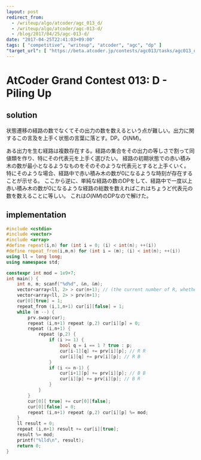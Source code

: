 ```yaml
---
layout: post
redirect_from:
  - /writeup/algo/atcoder/agc_013_d/
  - /writeup/algo/atcoder/agc-013-d/
  - /blog/2017/04/25/agc-013-d/
date: "2017-04-25T22:41:03+09:00"
tags: [ "competitive", "writeup", "atcoder", "agc", "dp" ]
"target_url": [ "https://beta.atcoder.jp/contests/agc013/tasks/agc013_d" ]
---
```


# AtCoder Grand Contest 013: D - Piling Up

## solution

状態遷移の経路の数でなくてその出力の数を数えるという点が難しい。出力に関するこの言及を上手く状態の言葉に落とす。DP。$O(NM)$。

ある出力を生む経路は複数存在する。経路の集合をその出力の等しさで割って同値類を作り、特にその代表元を上手く選びたい。
経路の初期状態での赤い積み木の数が最小となるようなものをそのそのような代表元とすると上手くいく。
特にそのような場合、経路中で赤い積み木の数が$0$になるような時刻が存在することが示せる。
ここから逆に、単純な経路の数のDPをして、経路中で一度以上赤い積み木の数が$0$になるような経路の総数を数えればこれはちょうど代表元の数を数えることに等しい。
これは$O(NM)$のDPなので解けた。

## implementation

``` c++
#include <cstdio>
#include <vector>
#include <array>
#define repeat(i,n) for (int i = 0; (i) < int(n); ++(i))
#define repeat_from(i,m,n) for (int i = (m); (i) < int(n); ++(i))
using ll = long long;
using namespace std;

constexpr int mod = 1e9+7;
int main() {
    int n, m; scanf("%d%d", &n, &m);
    vector<array<ll, 2> > cur(n+1); // (the current number of R, whether it has ever been 0) -> the number of paths
    vector<array<ll, 2> > prv(n+1);
    cur[0][true] = 1;
    repeat_from (i,1,n+1) cur[i][false] = 1;
    while (m --) {
        prv.swap(cur);
        repeat (i,n+1) repeat (p,2) cur[i][p] = 0;
        repeat (i,n+1) {
            repeat (p,2) {
                if (i >= 1) {
                    bool q = i == 1 ? true : p;
                    cur[i-1][q] += prv[i][p]; // R R
                    cur[i][q] += prv[i][p]; // R B
                }
                if (i <= n-1) {
                    cur[i+1][p] += prv[i][p]; // B B
                    cur[i][p] += prv[i][p]; // B R
                }
            }
        }
        cur[0][ true] += cur[0][false];
        cur[0][false] = 0;
        repeat (i,n+1) repeat (p,2) cur[i][p] %= mod;
    }
    ll result = 0;
    repeat (i,n+1) result += cur[i][true];
    result %= mod;
    printf("%lld\n", result);
    return 0;
}
```
